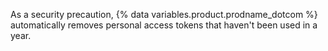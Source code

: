 As a security precaution, {% data variables.product.prodname_dotcom %}  automatically removes personal access tokens that haven't been used in a year.
